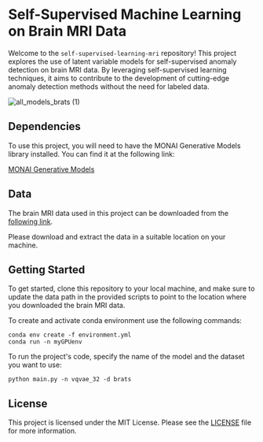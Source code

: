 # Self-Supervised Machine Learning on Brain MRI Data

Welcome to the `self-supervised-learning-mri` repository! This project explores the use of latent variable models for self-supervised anomaly detection on brain MRI data. By leveraging self-supervised learning techniques, it aims to contribute to the development of cutting-edge anomaly detection methods without the need for labeled data.

![all_models_brats (1)](https://user-images.githubusercontent.com/49316611/235380655-344e6290-02df-4192-b9a5-9c85250cacc3.jpg)

## Dependencies

To use this project, you will need to have the MONAI Generative Models library installed. You can find it at the following link:

[MONAI Generative Models](https://github.com/Project-MONAI/GenerativeModels)

## Data

The brain MRI data used in this project can be downloaded from the [following link](https://drive.google.com/file/d/1F-2TViYMBByG7fqjWtX9NPgvqYe6YKhm/view?usp=sharing).

Please download and extract the data in a suitable location on your machine.

## Getting Started

To get started, clone this repository to your local machine, and make sure to update the data path in the provided scripts to point to the location where you downloaded the brain MRI data.

To create and activate conda environment use the following commands:

```
conda env create -f environment.yml
conda run -n myGPUenv
```
To run the project's code, specify the name of the model and the dataset you want to use:
```
python main.py -n vqvae_32 -d brats
```

## License

This project is licensed under the MIT License. Please see the [LICENSE](LICENSE) file for more information.
